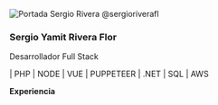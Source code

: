 ![Portada Sergio Rivera @sergioriverafl](https://media.licdn.com/dms/image/C5616AQFTtrKDuEikKw/profile-displaybackgroundimage-shrink_350_1400/0/1655088093498?e=1684368000&v=beta&t=T_kv56Yk9AARCWZAkqJrUe7La571iw-y_actQasHcT4)


### Sergio Yamit Rivera Flor

Desarrollador Full Stack 

| PHP | NODE | VUE | PUPPETEER | .NET | SQL | AWS 

**Experiencia**




<!---
sergioriverafl/sergioriverafl is a ✨ special ✨ repository because its `README.md` (this file) appears on your GitHub profile.
You can click the Preview link to take a look at your changes.
--->

